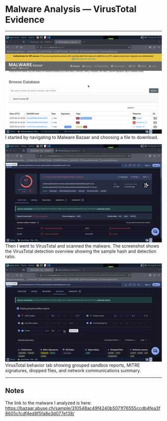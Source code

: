 # Malware Analysis — VirusTotal Evidence

---

![Malware Bazaar](malware.png)
I started by navigating to Malware Bazaar and choosing a file to download.

![VirusTotal Detection Summary](virus_summary.png)
Then I went to VirusTotal and scanned the malware. The screenshot shows the VirusTotal detection overview showing the sample hash and detection ratio.

![VirusTotal Behavior Summary](virus_behavior.png)
VirusTotal behavior tab showing grouped sandbox reports, MITRE signatures, dropped files, and network communications summary.

---

## Notes

The link to the malware I analyzed is here: https://bazaar.abuse.ch/sample/310548ac49f4240b5071f76555ccdb4fea3f8605cfcdf4ed8f5fa8e3d077e138/